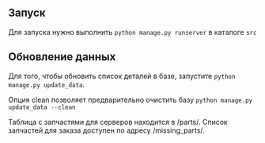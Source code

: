 ## Запуск
Для запуска нужно выполнить ```python manage.py runserver``` в каталоге  ```src```

## Обновление данных

Для того, чтобы обновить список деталей в базе, запустите ```python manage.py update_data```.

Опция clean позволяет предварительно очистить базу ```python manage.py update_data --clean```


Таблица с запчастями для серверов находится в /parts/.
Список запчастей для заказа доступен по адресу /missing_parts/.
